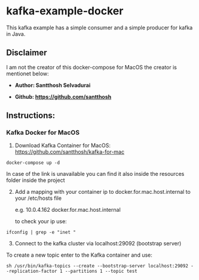 # kafka-example-docker

This kafka example has a simple consumer and a simple producer for kafka in Java.

## Disclaimer
I am not the creator of this docker-compose for MacOS the creator is mentionet below:

* **Author: Santthosh Selvadurai**

* **Github: https://github.com/santthosh**

## Instructions:
### Kafka Docker for MacOS
1. Download Kafka Container for MacOS: https://github.com/santthosh/kafka-for-mac
```
docker-compose up -d
```

In case of the link is unavailable you can find it also inside the resources folder inside the project

2. Add a mapping with your container ip to docker.for.mac.host.internal to your /etc/hosts file 
  
    e.g. 10.0.4.162 docker.for.mac.host.internal
  
    to check your ip use:
  ```
  ifconfig | grep -e "inet "
  ```

3. Connect to the kafka cluster via localhost:29092 (bootstrap server)

To create a new topic enter to the Kafka container and use:
```
sh /usr/bin/kafka-topics --create --bootstrap-server localhost:29092 --replication-factor 1 --partitions 1 --topic test
```
